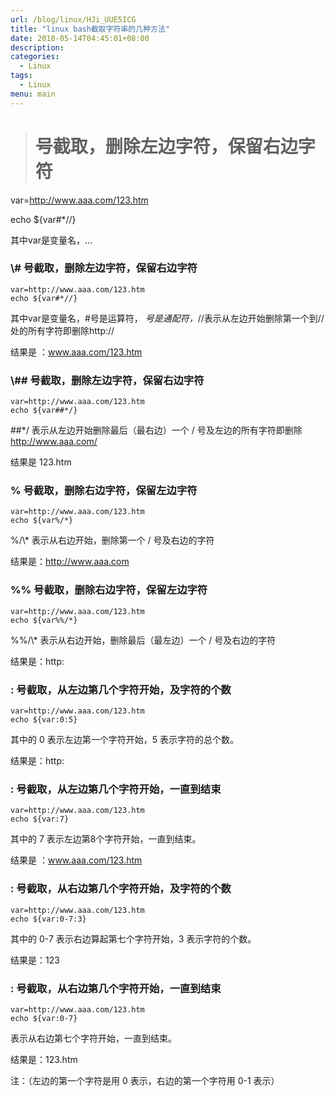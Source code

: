 ```yaml
---
url: /blog/linux/HJi_UUE5ICG
title: "linux bash截取字符串的几种方法"
date: 2018-05-14T04:45:01+08:00
description:
categories:
  - Linux
tags:
  - Linux
menu: main
---
```


> # 号截取，删除左边字符，保留右边字符

var=http://www.aaa.com/123.htm

echo ${var#\*//}

其中var是变量名，…

### \\# 号截取，删除左边字符，保留右边字符

```
var=http://www.aaa.com/123.htm
echo ${var#*//}

```

其中var是变量名，#号是运算符， _号是通配符，_//表示从左边开始删除第一个到//处的所有字符即删除http://

结果是 ：www.aaa.com/123.htm

### \\#\# 号截取，删除左边字符，保留右边字符

```
var=http://www.aaa.com/123.htm
echo ${var##*/}

```

##\*/ 表示从左边开始删除最后（最右边）一个 / 号及左边的所有字符即删除 http://www.aaa.com/

结果是 123.htm

### % 号截取，删除右边字符，保留左边字符

```
var=http://www.aaa.com/123.htm
echo ${var%/*}

```

%/\\* 表示从右边开始，删除第一个 / 号及右边的字符

结果是：http://www.aaa.com

### %% 号截取，删除右边字符，保留左边字符

```
var=http://www.aaa.com/123.htm
echo ${var%%/*}

```

%%/\\* 表示从右边开始，删除最后（最左边）一个 / 号及右边的字符

结果是：http:

### : 号截取，从左边第几个字符开始，及字符的个数

```
var=http://www.aaa.com/123.htm
echo ${var:0:5}

```

其中的 0 表示左边第一个字符开始，5 表示字符的总个数。

结果是：http:

### : 号截取，从左边第几个字符开始，一直到结束

```
var=http://www.aaa.com/123.htm
echo ${var:7}

```

其中的 7 表示左边第8个字符开始，一直到结束。

结果是 ：www.aaa.com/123.htm

### : 号截取，从右边第几个字符开始，及字符的个数

```
var=http://www.aaa.com/123.htm
echo ${var:0-7:3}

```

其中的 0-7 表示右边算起第七个字符开始，3 表示字符的个数。

结果是：123

### : 号截取，从右边第几个字符开始，一直到结束

```
var=http://www.aaa.com/123.htm
echo ${var:0-7}

```

表示从右边第七个字符开始，一直到结束。

结果是：123.htm

注：（左边的第一个字符是用 0 表示，右边的第一个字符用 0-1 表示）